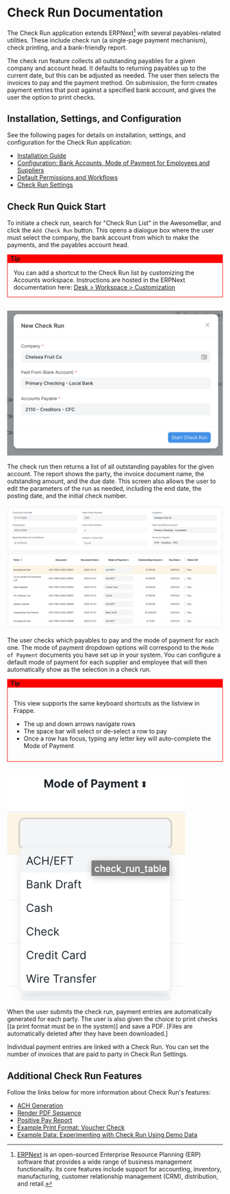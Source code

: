 # Check Run Documentation

The Check Run application extends ERPNext[^1] with several payables-related utilities. These include check run (a single-page payment mechanism), check printing, and a bank-friendly report.

The check run feature collects all outstanding payables for a given company and account head. It defaults to returning payables up to the current date, but this can be adjusted as needed. The user then selects the invoices to pay and the payment method. On submission, the form creates payment entries that post against a specified bank account, and gives the user the option to print checks.

## Installation, Settings, and Configuration

See the following pages for details on installation, settings, and configuration for the Check Run application:

- [Installation Guide](./installationguide.md)
- [Configuration: Bank Accounts, Mode of Payment for Employees and Suppliers](./configuration.md)
- [Default Permissions and Workflows](./permissions.md)
- [Check Run Settings](./settings.md)

## Check Run Quick Start

To initiate a check run, search for "Check Run List" in the AwesomeBar, and click the `Add Check Run` button. This opens a dialogue box where the user must select the company, the bank account from which to make the payments, and the payables account head. 

<div style="font-weight: bold; font-size 140%; background-color: red; border: 1px solid red; padding-left: 0.5em;">Tip</div>
<aside style="padding: 1em; border: 1px solid red">
You can add a shortcut to the Check Run list by customizing the Accounts workspace. Instructions are hosted in the ERPNext documentation here: <a href="https://frappeframework.com/docs/v14/user/en/desk/workspace/customization">Desk > Workspace > Customization</a>
</aside><br>

![New Check Run dialogue box showing the mandatory fields the user must fill in for Company, Paid From (Bank Account), and Accounts Payable.](./assets/InitiatingCheckRunDialogue.png)

The check run then returns a list of all outstanding payables for the given account. The report shows the party, the invoice document name, the outstanding amount, and the due date. This screen also allows the user to edit the parameters of the run as needed, including the end date, the posting date, and the initial check number.

![Check run parameters and results. The user can edit the Check Run End Date, Posting Date, Initial Check Number, Company, Paid From (Bank Account), and Accounts Payable fields. The Beginning Bank Account Balance, Final Check Number, and Amount in Check Run are calculated. The table shows a list of outstanding payables, with columns for Party, Document, Document Date, Mode of Payment, Outstanding Amount, Due Date, and a check box to Pay.](./assets/CheckRunScreen.png)

The user checks which payables to pay and the mode of payment for each one. The mode of payment dropdown options will correspond to the `Mode of Payment` documents you have set up in your system. You can configure a default mode of payment for each supplier and employee that will then automatically show as the selection in a check run. 

<div style="font-weight: bold; font-size 140%; background-color: red; border: 1px solid red; padding-left: 0.5em;">Tip</div>
<aside style="padding: 1em; border: 1px solid red">

This view supports the same keyboard shortcuts as the listview in Frappe.

 - The up and down arrows navigate rows
 - The space bar will select or de-select a row to pay
 - Once a row has focus, typing any letter key will auto-complete the Mode of Payment

</aside><br>

![Detail view of the dropdown menu for the mode of payment. Options include ACH/EFT, Bank Draft, Cash, Check, Credit Card, and Wire Transfer. The options will depend on what Mode of Payment documents are defined in the ERPNext site.](./assets/ModeOfPayment.png)

When the user submits the check run, payment entries are automatically generated for each party. The user is also given the choice to print checks [(a print format must be in the system)] and save a PDF. [Files are automatically deleted after they have been downloaded.]

Individual payment entries are linked with a Check Run. You can set the number of invoices that are paid to party in Check Run Settings.

## Additional Check Run Features

Follow the links below for more information about Check Run's features:

- [ACH Generation](./achgeneration.md)
- [Render PDF Sequence](./renderpdfsequence.md)
- [Positive Pay Report](./positivepay.md)
- [Example Print Format: Voucher Check](./exampleprint.md)
- [Example Data: Experimenting with Check Run Using Demo Data](./exampledata.md)

[^1]: [ERPNext](https://erpnext.com/) is an open-sourced Enterprise Resource Planning (ERP) software that provides a wide range of business management functionality. Its core features include support for accounting, inventory, manufacturing, customer relationship management (CRM), distribution, and retail.
